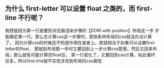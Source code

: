 ## 为什么 first-letter 可以设置 float 之类的，而 first-line 不行呢？

我想是因为第一行是要到浏览器渲染步骤的【DOM with position】布局这一步
才能确定第一行。那么在计算css这一步骤时，那些影响布局的css就没办法计算了。
因为计算css的时候还不知道作用在谁身上。那就相当于如果可以设置first-letter的float，
那就到布局那一步时又要回到上一步计算css那里。然后又回来布局。那么就有可能计算完float后，
第一行变化了，又要回到css计算。如此循环往复。所以first-line就不实现涉及到布局的css属性